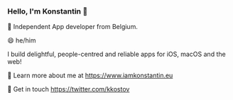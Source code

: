 ### Hello, I'm Konstantin 👋

🔭 Independent App developer from Belgium.

😄 he/him

I build delightful, people-centred and reliable apps for iOS, macOS and the web! 


🚀 Learn more about me at https://www.iamkonstantin.eu

💬 Get in touch https://twitter.com/kkostov

<!--
**kkostov/kkostov** is a ✨ _special_ ✨ repository because its `README.md` (this file) appears on your GitHub profile.

Here are some ideas to get you started:


- 💬 You have a fun
- 📫 How to reach me: ...
- 
- ⚡ Fun fact: ...
-->

